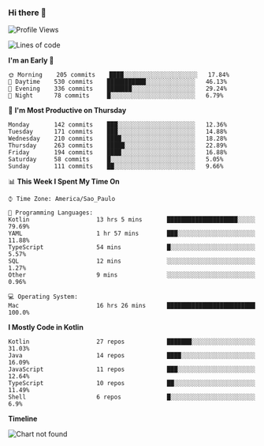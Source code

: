 ### Hi there 👋

<!--
**fernandonogueira/fernandonogueira** is a ✨ _special_ ✨ repository because its `README.md` (this file) appears on your GitHub profile.

Here are some ideas to get you started:

- 🔭 I’m currently working on ...
- 🌱 I’m currently learning ...
- 👯 I’m looking to collaborate on ...
- 🤔 I’m looking for help with ...
- 💬 Ask me about ...
- 📫 How to reach me: ...
- 😄 Pronouns: ...
- ⚡ Fun fact: ...
-->

<!--START_SECTION:waka-->
![Profile Views](http://img.shields.io/badge/Profile%20Views-0-blue)

![Lines of code](https://img.shields.io/badge/From%20Hello%20World%20I%27ve%20Written-460692%20lines%20of%20code-blue)

**I'm an Early 🐤** 

```text
🌞 Morning    205 commits    ████░░░░░░░░░░░░░░░░░░░░░   17.84% 
🌆 Daytime    530 commits    ███████████░░░░░░░░░░░░░░   46.13% 
🌃 Evening    336 commits    ███████░░░░░░░░░░░░░░░░░░   29.24% 
🌙 Night      78 commits     █░░░░░░░░░░░░░░░░░░░░░░░░   6.79%

```
📅 **I'm Most Productive on Thursday** 

```text
Monday       142 commits    ███░░░░░░░░░░░░░░░░░░░░░░   12.36% 
Tuesday      171 commits    ███░░░░░░░░░░░░░░░░░░░░░░   14.88% 
Wednesday    210 commits    ████░░░░░░░░░░░░░░░░░░░░░   18.28% 
Thursday     263 commits    █████░░░░░░░░░░░░░░░░░░░░   22.89% 
Friday       194 commits    ████░░░░░░░░░░░░░░░░░░░░░   16.88% 
Saturday     58 commits     █░░░░░░░░░░░░░░░░░░░░░░░░   5.05% 
Sunday       111 commits    ██░░░░░░░░░░░░░░░░░░░░░░░   9.66%

```


📊 **This Week I Spent My Time On** 

```text
⌚︎ Time Zone: America/Sao_Paulo

💬 Programming Languages: 
Kotlin                   13 hrs 5 mins       ████████████████████░░░░░   79.69% 
YAML                     1 hr 57 mins        ███░░░░░░░░░░░░░░░░░░░░░░   11.88% 
TypeScript               54 mins             █░░░░░░░░░░░░░░░░░░░░░░░░   5.57% 
SQL                      12 mins             ░░░░░░░░░░░░░░░░░░░░░░░░░   1.27% 
Other                    9 mins              ░░░░░░░░░░░░░░░░░░░░░░░░░   0.96%

💻 Operating System: 
Mac                      16 hrs 26 mins      █████████████████████████   100.0%

```

**I Mostly Code in Kotlin** 

```text
Kotlin                   27 repos            ███████░░░░░░░░░░░░░░░░░░   31.03% 
Java                     14 repos            ████░░░░░░░░░░░░░░░░░░░░░   16.09% 
JavaScript               11 repos            ███░░░░░░░░░░░░░░░░░░░░░░   12.64% 
TypeScript               10 repos            ██░░░░░░░░░░░░░░░░░░░░░░░   11.49% 
Shell                    6 repos             █░░░░░░░░░░░░░░░░░░░░░░░░   6.9%

```


**Timeline**

![Chart not found](https://raw.githubusercontent.com/fernandonogueira/fernandonogueira/master/charts/bar_graph.png) 


<!--END_SECTION:waka-->
